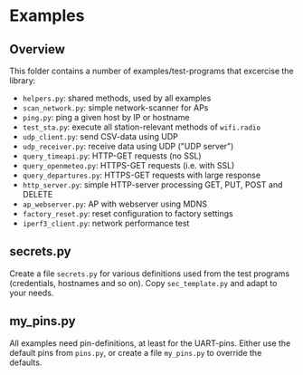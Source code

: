 Examples
========

Overview
--------

This folder contains a number of examples/test-programs that excercise
the library:

  - `helpers.py`: shared methods, used by all examples
  - `scan_network.py`: simple network-scanner for APs
  - `ping.py`: ping a given host by IP or hostname
  - `test_sta.py`: execute all station-relevant methods of `wifi.radio`
  - `udp_client.py`: send CSV-data using UDP
  - `udp_receiver.py`: receive data using UDP ("UDP server")
  - `query_timeapi.py`: HTTP-GET requests (no SSL)
  - `query_openmeteo.py`: HTTPS-GET requests (i.e. with SSL)
  - `query_departures.py`: HTTPS-GET requests with large response
  - `http_server.py`: simple HTTP-server processing GET, PUT, POST and DELETE
  - `ap_webserver.py`: AP with webserver using MDNS
  - `factory_reset.py`: reset configuration to factory settings
  - `iperf3_client.py`: network performance test


secrets.py
----------

Create a file `secrets.py` for various definitions used from the test
programs (credentials, hostnames and so on). Copy `sec_template.py`
and adapt to your needs.


my_pins.py
----------

All examples need pin-definitions, at least for the UART-pins. Either
use the default pins from `pins.py`, or create a file `my_pins.py`
to override the defaults.
